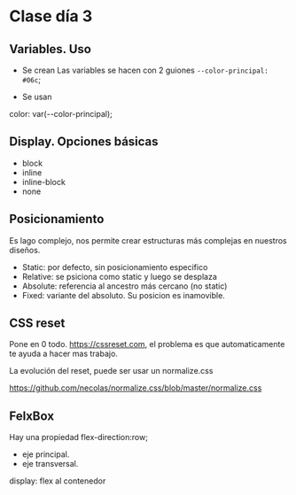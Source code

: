 # Clase día 3

## Variables. Uso

- Se crean
Las variables se hacen con 2 guiones `--color-principal: #06c`;

- Se usan

color: var(--color-principal);

## Display. Opciones básicas

- block
- inline
- inline-block
- none

## Posicionamiento

Es lago complejo, nos permite crear estructuras más complejas en nuestros diseños.

- Static: por defecto, sin posicionamiento especifico
- Relative: se psiciona como static y luego se desplaza
- Absolute: referencia al ancestro más cercano (no static)
- Fixed: variante del absoluto. Su posicion es inamovible.
 
## CSS reset

Pone en 0 todo.  https://cssreset.com, el problema es que automaticamente te ayuda a hacer mas trabajo.

La evolución del reset, puede ser usar un normalize.css

https://github.com/necolas/normalize.css/blob/master/normalize.css


## FelxBox

Hay una propiedad flex-direction:row;
- eje principal.
- eje transversal.

display: flex al contenedor